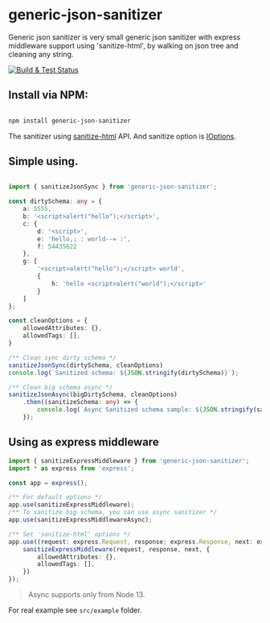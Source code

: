 # generic-json-sanitizer

Generic json sanitizer is very small generic json sanitizer with express middleware support using 'sanitize-html',
by walking on json tree and cleaning any string.

[![Build & Test Status](https://github.com/haimkastner/generic-json-sanitizer/workflows/generic-json-sanitizer/badge.svg?branch=master)](https://github.com/haimkastner/generic-json-sanitizer/actions)

## Install via NPM:

```bash 

npm install generic-json-sanitizer

```

The sanitizer using [sanitize-html](https://github.com/punkave/sanitize-html) API.
And sanitize option is [IOptions](https://github.com/DefinitelyTyped/DefinitelyTyped/blob/master/types/sanitize-html/index.d.ts).

## Simple using.
```typescript

import { sanitizeJsonSync } from 'generic-json-sanitizer';

const dirtySchema: any = {
    a: 5555,
    b: '<script>alert("hello");</script>',
    c: {
        d: '<script>',
        e: 'hello,; : world--= :',
        f: 54435622
    },
    g: [
        '<script>alert("hello");</script> world',
        {
            h: 'hello <script>alert("world");</script>'
        }
    ]
};

const cleanOptions = {
    allowedAttributes: {},
    allowedTags: [],
}

/** Clean sync dirty schema */
sanitizeJsonSync(dirtySchema, cleanOptions)
console.log(`Sanitized schema: ${JSON.stringify(dirtySchema)}`);

/** Clean big schema async */
sanitizeJsonAsync(bigDirtySchema, cleanOptions)
    .then((sanitizeSchema: any) => {
        console.log(`Async Sanitized schema sample: ${JSON.stringify(sanitizeSchema[55])}`);
    });

```

## Using as express middleware

```typescript
import { sanitizeExpressMiddleware } from 'generic-json-sanitizer';
import * as express from 'express';

const app = express();

/** For default options */
app.use(sanitizeExpressMiddleware);
/** To sanitize big schema, you can use async sanitizer */
app.use(sanitizeExpressMiddlewareAsync);

/** Set 'sanitize-html' options */
app.use((request: express.Request, response: express.Response, next: express.NextFunction) => {
    sanitizeExpressMiddleware(request, response, next, {
        allowedAttributes: {},
        allowedTags: [],
    })
}); 

```


> Async supports only from Node 13.

For real example see `src/example` folder.
